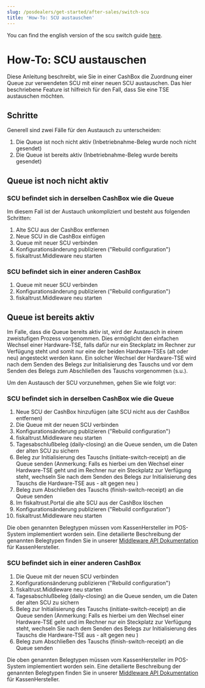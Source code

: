 ```yaml
---
slug: /posdealers/get-started/after-sales/switch-scu
title: 'How-To: SCU austauschen'
---
```


You can find the english version of the scu switch guide [here](https://docs.fiskaltrust.cloud/docs/posdealers/rollout-doc/how-to/switch-scu).

# How-To: SCU austauschen

Diese Anleitung beschreibt, wie Sie in einer CashBox die Zuordnung einer Queue zur verwendeten SCU mit einer neuen SCU austauschen. Das hier beschriebene Feature ist hilfreich für den Fall, dass Sie eine TSE austauschen möchten.

## Schritte

Generell sind zwei Fälle für den Austausch zu unterscheiden:

1. Die Queue ist noch nicht aktiv (Inbetriebnahme-Beleg wurde noch nicht gesendet)
2. Die Queue ist bereits aktiv (Inbetriebnahme-Beleg wurde bereits gesendet)

## Queue ist noch nicht aktiv

### SCU befindet sich in derselben CashBox wie die Queue

Im diesem Fall ist der Austauch unkompliziert und besteht aus folgenden Schritten:

1. Alte SCU aus der CashBox entfernen
2. Neue SCU in die CashBox einfügen
3. Queue mit neuer SCU verbinden
4. Konfigurationsänderung publizieren ("Rebuild configuration")
5. fiskaltrust.Middleware neu starten

### SCU befindet sich in einer anderen CashBox

1. Queue mit neuer SCU verbinden
4. Konfigurationsänderung publizieren ("Rebuild configuration")
5. fiskaltrust.Middleware neu starten

## Queue ist bereits aktiv

Im Falle, dass die Queue bereits aktiv ist, wird der Austausch in einem zweistufigen Prozess vorgenommen. Dies ermöglicht den einfachen Wechsel einer Hardware-TSE, falls dafür nur ein Steckplatz im Rechner zur Verfügung steht und somit nur eine der beiden Hardware-TSEs (alt oder neu) angesteckt werden kann. Ein solcher Wechsel der Hardware-TSE wird nach dem Senden des Belegs zur Initialisierung des Tauschs und vor dem Senden des Belegs zum Abschließen des Tauschs vorgenommen (s.u.).

Um den Austausch der SCU vorzunehmen, gehen Sie wie folgt vor:

### SCU befindet sich in derselben CashBox wie die Queue

1. Neue SCU der CashBox hinzufügen (alte SCU nicht aus der CashBox entfernen)
2. Die Queue mit der neuen SCU verbinden
3. Konfigurationsänderung publizieren ("Rebuild configuration")
4. fiskaltrust.Middleware neu starten
5. Tagesabschlußbeleg (daily-closing) an die Queue senden, um die Daten der alten SCU zu sichern
6. Beleg zur Initialisierung des Tauschs (initiate-switch-receipt) an die Queue senden
(Anmerkung: Falls es hierbei um den Wechsel einer Hardware-TSE geht und im Rechner nur ein Steckplatz zur Verfügung steht, wechseln Sie nach dem Senden des Belegs zur Initialisierung des Tauschs die Hardware-TSE aus - alt gegen neu )
7. Beleg zum Abschließen des Tauschs (finish-switch-receipt) an die Queue senden
8. Im fiskaltrust.Portal die alte SCU aus der CashBox löschen
9. Konfigurationsänderung publizieren ("Rebuild configuration")
10. fiskaltrust.Middleware neu starten

Die oben genannten Belegtypen müssen vom KassenHersteller im POS-System implementiert worden sein. Eine detailierte Beschreibung der genannten Belegtypen finden Sie in unserer [Middleware API Dokumentation](https://docs.fiskaltrust.cloud/docs/poscreators/middleware-doc/germany/reference-tables/ftreceiptcase) für KassenHersteller.

### SCU befindet sich in einer anderen CashBox

1. Die Queue mit der neuen SCU verbinden
2. Konfigurationsänderung publizieren ("Rebuild configuration")
3. fiskaltrust.Middleware neu starten
4. Tagesabschlußbeleg (daily-closing) an die Queue senden, um die Daten der alten SCU zu sichern
5. Beleg zur Initialisierung des Tauschs (initiate-switch-receipt) an die Queue senden
(Anmerkung: Falls es hierbei um den Wechsel einer Hardware-TSE geht und im Rechner nur ein Steckplatz zur Verfügung steht, wechseln Sie nach dem Senden des Belegs zur Initialisierung des Tauschs die Hardware-TSE aus - alt gegen neu )
6. Beleg zum Abschließen des Tauschs (finish-switch-receipt) an die Queue senden

Die oben genannten Belegtypen müssen vom KassenHersteller im POS-System implementiert worden sein. Eine detailierte Beschreibung der genannten Belegtypen finden Sie in unserer [Middleware API Dokumentation](https://docs.fiskaltrust.cloud/docs/poscreators/middleware-doc/germany/reference-tables/ftreceiptcase) für KassenHersteller.
